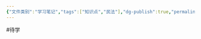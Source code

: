 ```yaml
---
{"文件类别":"学习笔记","tags":["知识点","民法"],"dg-publish":true,"permalink":"/学习笔记studyup/知识点cheese/减价权/","dgPassFrontmatter":true,"created":"2024-10-17T08:24:28.905+08:00","updated":"2024-10-25T12:15:20.492+08:00"}
---
```


#待学 